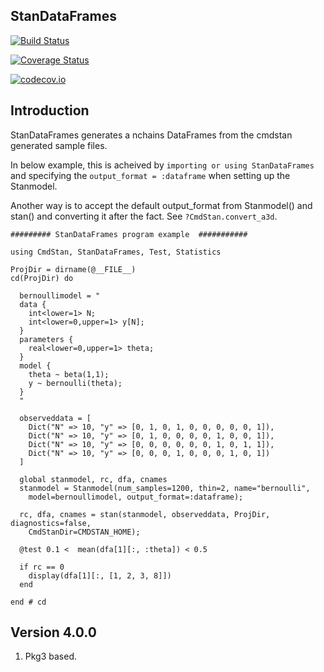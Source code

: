 ## StanDataFrames

[![Build Status](https://travis-ci.org/StanJulia/StanDataFrames.jl.svg?branch=master)](https://travis-ci.org/StanJulia/StanDataFrames.jl)

[![Coverage Status](https://coveralls.io/repos/StanJulia/StanDataFrames.jl/badge.svg?branch=master&service=github)](https://coveralls.io/github/StanJulia/StanDataFrames.jl?branch=master)

[![codecov.io](http://codecov.io/github/StanJulia/StanDataFrames.jl/coverage.svg?branch=master)](http://codecov.io/github/StanJulia/StanDataFrames.jl?branch=master)


## Introduction

StanDataFrames generates a nchains DataFrames from the cmdstan generated sample files.

In below example, this is acheived by `importing or using StanDataFrames` and specifying the `output_format = :dataframe` when setting up the Stanmodel.

Another way is to accept the default output_format from Stanmodel() and stan() and converting it after the fact. See `?CmdStan.convert_a3d`.

```
######### StanDataFrames program example  ###########

using CmdStan, StanDataFrames, Test, Statistics

ProjDir = dirname(@__FILE__)
cd(ProjDir) do

  bernoullimodel = "
  data { 
    int<lower=1> N; 
    int<lower=0,upper=1> y[N];
  } 
  parameters {
    real<lower=0,upper=1> theta;
  } 
  model {
    theta ~ beta(1,1);
    y ~ bernoulli(theta);
  }
  "

  observeddata = [
    Dict("N" => 10, "y" => [0, 1, 0, 1, 0, 0, 0, 0, 0, 1]),
    Dict("N" => 10, "y" => [0, 1, 0, 0, 0, 0, 1, 0, 0, 1]),
    Dict("N" => 10, "y" => [0, 0, 0, 0, 0, 0, 1, 0, 1, 1]),
    Dict("N" => 10, "y" => [0, 0, 0, 1, 0, 0, 0, 1, 0, 1])
  ]

  global stanmodel, rc, dfa, cnames
  stanmodel = Stanmodel(num_samples=1200, thin=2, name="bernoulli", 
    model=bernoullimodel, output_format=:dataframe);

  rc, dfa, cnames = stan(stanmodel, observeddata, ProjDir, diagnostics=false,
    CmdStanDir=CMDSTAN_HOME);
    
  @test 0.1 <  mean(dfa[1][:, :theta]) < 0.5

  if rc == 0
    display(dfa[1][:, [1, 2, 3, 8]])
  end

end # cd
```

## Version 4.0.0

1. Pkg3 based.